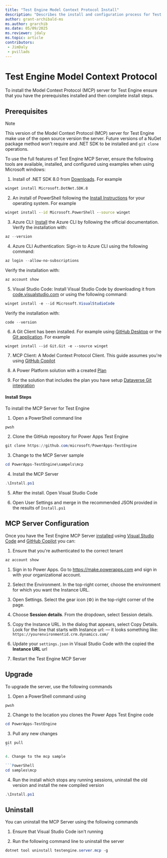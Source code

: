 ```yaml
---
title: "Test Engine Model Context Protocol Install"
description: "Describes the install and configuration process for Test Engine Model Context Protocol server Setup"
author: grant-archibald-ms
ms.author: grarchib
ms.date: 05/09/2025
ms.reviewer: jdaly
ms.topic: article
contributors:
 - JimDaly
 - pvillads
---
```


# Test Engine Model Context Protocol

To install the Model Context Protocol (MCP) server for Test Engine ensure that you have the prerequisites installed and then complete install steps.

## Prerequisites

>[!NOTE]
> This version of the Model Context Protocol (MCP) server for Test Engine make use of the open source version the server. Future versions of a NuGet package method won't require and .NET SDK to be installed and `git clone` operations.

To use the full features of Test Engine MCP Server, ensure the following tools are available, installed, and configured using examples when using Microsoft windows:

1. Install of .NET SDK 8.0 from [Downloads](https://dotnet.microsoft.com/download/dotnet/8.0). For example

```cmd
winget install Microsoft.DotNet.SDK.8
```

2. An install of PowerShell following the [Install Instructions](https://learn.microsoft.com/powershell/scripting/install/installing-powershell) for your operating system. For example 

```cmd
winget install --id Microsoft.PowerShell --source winget
```

3. Azure CLI: [Install](/cli/azure/install-azure-cli?view=azure-cli-latest) the Azure CLI by following the official documentation. Verify the installation with:

```PowerShell
az --version
```

4. Azure CLI Authentication: Sign-in to Azure CLI using the following command:

```PowerShell
az login --allow-no-subscriptions
```

  Verify the installation with:

```PowerShell
az account show
```

5. Visual Studio Code: Install Visual Studio Code by downloading it from [code.visualstudio.com](https://code.visualstudio.com/docs/setup/setup-overview) or using the following command:

```PowerShell
winget install -e --id Microsoft.VisualStudioCode
```

   Verify the installation with:

```PowerShell
code --version
```

6. A Git Client has been installed. For example using [GitHub Desktop](https://desktop.github.com/download/) or the [Git application](https://git-scm.com/book/en/v2/Getting-Started-Installing-Git). For example

```pwsh
winget install --id Git.Git -e --source winget
```

7. MCP Client: A Model Context Protocol Client. This guide assumes you're using [GitHub Copilot](https://github.com/features/copilot)

8. A Power Platform solution with a created [Plan](/power-apps/maker/plan-designer/plan-designer)

9. For the solution that includes the plan you have setup [Dataverse Git integration](../../alm/git-integration/connecting-to-git.md)

#### Install Steps

To install the MCP Server for Test Engine

1. Open a PowerShell command line

```PowerShell
pwsh
```

2. Clone the GitHub repository for Power Apps Test Engine

```PowerShell
git clone https://github.com/microsoft/PowerApps-TestEngine
```

3. Change to the MCP Server sample

```PowerShell
cd PowerApps-TestEngine\sampels\mcp
```

4. Install the MCP Server

```PowerShell
.\Install.ps1
```

5. After the install. Open Visual Studio Code

6. Open User Settings and merge in the recommended JSON provided in the results of `Install.ps1`


## MCP Server Configuration

Once you have the Test Engine MCP Server [installed](./install.md) using [Visual Studio Code](https://code.visualstudio.com) and [GitHub Copilot](https://github.com/features/copilot) you can:

1. Ensure that you're authenticated to the correct tenant

```PowerShell
az account show
```

1. Sign in to Power Apps. Go to https://make.powerapps.com and sign in with your organizational account.

2. Select the Environment. In the top-right corner, choose the environment for which you want the Instance URL.

3. Open Settings. Select the gear icon (⚙️) in the top-right corner of the page.

4. Choose **Session details**. From the dropdown, select Session details.

5. Copy the Instance URL. In the dialog that appears, select Copy Details. Look for the line that starts with Instance url: — it looks something like: `https://yourenvironmentid.crm.dynamics.com/`

6. Update your `settings.json` in Visual Studio Code with the copied the **Instance URL** url

7. Restart the Test Engine MCP Server

## Upgrade

To upgrade the server, use the following commands

1. Open a PowerShell command using

```PowerShell
pwsh
```

2. Change to the location you clones the Power Apps Test Engine code

```PowerShell
cd PowerApps-TestEngine
```

3. Pull any new changes

```PowerShell
git pull
``

4. Change to the mcp sample

```PowerShell
cd samples\mcp
```

4. Run the install which stops any running sessions, uninstall the old version and install the new compiled version

```PowerShell
.\Install.ps1
```

## Uninstall

You can uninstall the MCP Server using the following commands

1. Ensure that Visual Studio Code isn't running

2. Run the following command line to uninstall the server

```PowerShell
dotnet tool uninstall testengine.server.mcp -g
```
